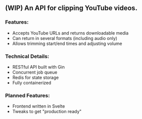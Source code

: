 ## (WIP) An API for clipping YouTube videos.

### Features:
- Accepts YouTube URLs and returns downloadable media
- Can return in several formats (including audio only)
- Allows trimming start/end times and adjusting volume 

### Technical Details:
- RESTful API built with Gin
- Concurrent job queue
- Redis for state storage
- Fully containerized

### Planned Features:
- Frontend written in Svelte
- Tweaks to get "production ready"
